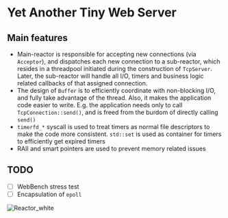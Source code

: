 # Yet Another Tiny Web Server

## Main features

* Main-reactor is responsible for accepting new connections (via `Acceptor`), and dispatches each new connection to a sub-reactor, which resides in a threadpool initiated during the construction of `TcpServer`. Later, the sub-reactor will handle all I/O, timers and business logic related callbacks of that assigned connection.
* The design of `Buffer` is to efficiently coordinate with non-blocking I/O, and fully take advantage of the thread. Also, it makes the application code easier to write. E.g. the application needs only to call `TcpConnection::send()`, and is freed from the burdom of directly calling `send()`
* `timerfd_*` syscall is used to treat timers as normal file descriptors to make the code more consistent. `std::set` is used as container for timers to efficiently get expired timers
* RAII and smart pointers are used to prevent memory related issues

## TODO
- [ ] WebBench stress test
- [ ] Encapsulation of `epoll`

![Reactor_white](https://user-images.githubusercontent.com/38125460/130317556-d5dbab2d-3b88-4268-a37b-c6b97d8f69f7.png)
